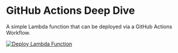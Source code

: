 # GitHub Actions Deep Dive

A simple Lambda function that can be deployed via a GitHub Actions Workflow. 

[![Deploy Lambda Function](https://github.com/Mr-Saikiran/GHA/actions/workflows/deploy-pipeline.yaml/badge.svg)](https://github.com/Mr-Saikiran/GHA/actions/workflows/deploy-pipeline.yaml)
